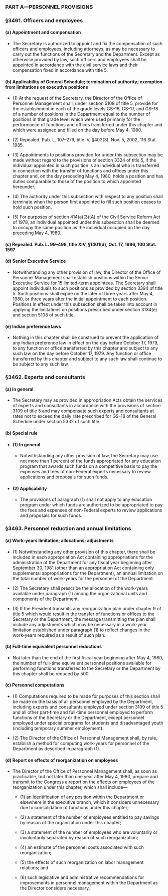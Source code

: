 ### PART A—PERSONNEL PROVISIONS

### §3461. Officers and employees
#### (a) Appointment and compensation
* The Secretary is authorized to appoint and fix the compensation of such officers and employees, including attorneys, as may be necessary to carry out the functions of the Secretary and the Department. Except as otherwise provided by law, such officers and employees shall be appointed in accordance with the civil service laws and their compensation fixed in accordance with title 5.

#### (b) Applicability of General Schedule; termination of authority; exemption from limitations on executive positions
* (1) At the request of the Secretary, the Director of the Office of Personnel Management shall, under section 5108 of title 5, provide for the establishment in each of the grade levels GS–16, GS–17, and GS–18 of a number of positions in the Department equal to the number of positions in that grade level which were used primarily for the performance of functions and offices transferred under this chapter and which were assigned and filled on the day before May 4, 1980.

* (2) Repealed. Pub. L. 107–279, title IV, §403(3), Nov. 5, 2002, 116 Stat. 1985.

* (3) Appointments to positions provided for under this subsection may be made without regard to the provisions of section 3324 of title 5, if the individual appointed in such position is an individual who is transferred in connection with the transfer of functions and offices under this chapter and, on the day preceding May 4, 1980, holds a position and has duties comparable to those of the position to which appointed hereunder.

* (4) The authority under this subsection with respect to any position shall terminate when the person first appointed to fill such position ceases to hold such position.

* (5) For purposes of section 414(a)(3)(A) of the Civil Service Reform Act of 1978, an individual appointed under this subsection shall be deemed to occupy the same position as the individual occupied on the day preceding May 4, 1980.

#### (c) Repealed. Pub. L. 99–498, title XIV, §1401(d), Oct. 17, 1986, 100 Stat. 1597
#### (d) Senior Executive Service
* Notwithstanding any other provision of law, the Director of the Office of Personnel Management shall establish positions within the Senior Executive Service for 15 limited-term appointees. The Secretary shall appoint individuals to such positions as provided by section 3394 of title 5. Such positions shall expire on the later of three years after May 4, 1980, or three years after the initial appointment to each position. Positions in effect under this subsection shall be taken into account in applying the limitations on positions prescribed under section 3134(e) and section 5108 of such title.

#### (e) Indian preference laws
* Nothing in this chapter shall be construed to prevent the application of any Indian preference law in effect on the day before October 17, 1979, to any function or office transferred by this chapter and subject to any such law on the day before October 17, 1979. Any function or office transferred by this chapter and subject to any such law shall continue to be subject to any such law.

### §3462. Experts and consultants
#### (a) In general
* The Secretary may as provided in appropriation Acts obtain the services of experts and consultants in accordance with the provisions of section 3109 of title 5 and may compensate such experts and consultants at rates not to exceed the daily rate prescribed for GS–18 of the General Schedule under section 5332 of such title.

#### (b) Special rule
* #### (1) In general
  * Notwithstanding any other provision of law, the Secretary may use not more than 1 percent of the funds appropriated for any education program that awards such funds on a competitive basis to pay the expenses and fees of non-Federal experts necessary to review applications and proposals for such funds.

* #### (2) Applicability
  * The provisions of paragraph (1) shall not apply to any education program under which funds are authorized to be appropriated to pay the fees and expenses of non-Federal experts to review applications and proposals for such funds.

### §3463. Personnel reduction and annual limitations
#### (a) Work-years limitation; allocations; adjustments
* (1) Notwithstanding any other provision of this chapter, there shall be included in each appropriation Act containing appropriations for the administration of the Department for any fiscal year beginning after September 30, 1981 (other than an appropriation Act containing only supplemental appropriations for the Department), an annual limitation on the total number of work-years for the personnel of the Department.

* (2) The Secretary shall prescribe the allocation of the work-years available under paragraph (1) among the organizational units and components of the Department.

* (3) If the President transmits any reorganization plan under chapter 9 of title 5 which would result in the transfer of functions or offices to the Secretary or the Department, the message transmitting the plan shall include any adjustments which may be necessary in a work-year limitation established under paragraph (1) to reflect changes in the work-years required as a result of such plan.

#### (b) Full-time equivalent personnel reductions
* Not later than the end of the first fiscal year beginning after May 4, 1980, the number of full-time equivalent personnel positions available for performing functions transferred to the Secretary or the Department by this chapter shall be reduced by 500.

#### (c) Personnel computations
* (1) Computations required to be made for purposes of this section shall be made on the basis of all personnel employed by the Department, including experts and consultants employed under section 3109 of title 5 and all other part-time and full-time personnel employed to perform functions of the Secretary or the Department, except personnel employed under special programs for students and disadvantaged youth (including temporary summer employment).

* (2) The Director of the Office of Personnel Management shall, by rule, establish a method for computing work-years for personnel of the Department as described in paragraph (1).

#### (d) Report on effects of reorganization on employees
* The Director of the Office of Personnel Management shall, as soon as practicable, but not later than one year after May 4, 1980, prepare and transmit to the Congress a report on the effects on employees of the reorganization under this chapter, which shall include—

  * (1) an identification of any position within the Department or elsewhere in the executive branch, which it considers unnecessary due to consolidation of functions under this chapter;

  * (2) a statement of the number of employees entitled to pay savings by reason of the organization under this chapter;

  * (3) a statement of the number of employees who are voluntarily or involuntarily separated by reason of such reorganization;

  * (4) an estimate of the personnel costs associated with such reorganization;

  * (5) the effects of such reorganization on labor management relations; and

  * (6) such legislative and administrative recommendations for improvements in personnel management within the Department as the Director considers necessary.